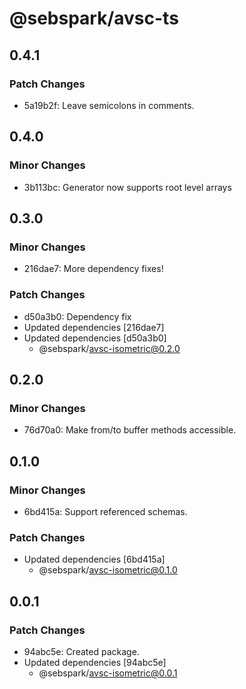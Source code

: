 # @sebspark/avsc-ts

## 0.4.1

### Patch Changes

- 5a19b2f: Leave semicolons in comments.

## 0.4.0

### Minor Changes

- 3b113bc: Generator now supports root level arrays

## 0.3.0

### Minor Changes

- 216dae7: More dependency fixes!

### Patch Changes

- d50a3b0: Dependency fix
- Updated dependencies [216dae7]
- Updated dependencies [d50a3b0]
  - @sebspark/avsc-isometric@0.2.0

## 0.2.0

### Minor Changes

- 76d70a0: Make from/to buffer methods accessible.

## 0.1.0

### Minor Changes

- 6bd415a: Support referenced schemas.

### Patch Changes

- Updated dependencies [6bd415a]
  - @sebspark/avsc-isometric@0.1.0

## 0.0.1

### Patch Changes

- 94abc5e: Created package.
- Updated dependencies [94abc5e]
  - @sebspark/avsc-isometric@0.0.1
